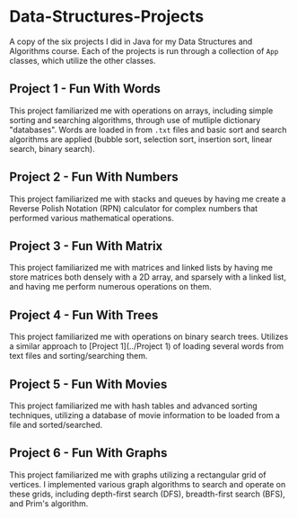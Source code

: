 # Data-Structures-Projects

A copy of the six projects I did in Java for my Data Structures and Algorithms course. Each of the projects is run through a collection of `App` classes, which utilize the other classes.

## Project 1 - Fun With Words
This project familiarized me with operations on arrays, including simple sorting and searching algorithms, through use of mutliple dictionary "databases". Words are loaded in from `.txt` files and basic sort and search algorithms are applied (bubble sort, selection sort, insertion sort, linear search, binary search).

## Project 2 - Fun With Numbers
This project familiarized me with stacks and queues by having me create a Reverse Polish Notation (RPN) calculator for complex numbers that performed various mathematical operations.

## Project 3 - Fun With Matrix
This project familiarized me with matrices and linked lists by having me store matrices both densely with a 2D array, and sparsely with a linked list, and having me perform numerous operations on them.

## Project 4 - Fun With Trees
This project familiarized me with operations on binary search trees. Utilizes a similar approach to [Project 1](../Project 1) of loading several words from text files and sorting/searching them.

## Project 5 - Fun With Movies
This project familiarized me with hash tables and advanced sorting techniques, utilizing a database of movie information to be loaded from a file and sorted/searched.

## Project 6 - Fun With Graphs
This project familiarized me with graphs utilizing a rectangular grid of vertices. I implemented various graph algorithms to search and operate on these grids, including depth-first search (DFS), breadth-first search (BFS), and Prim's algorithm.
